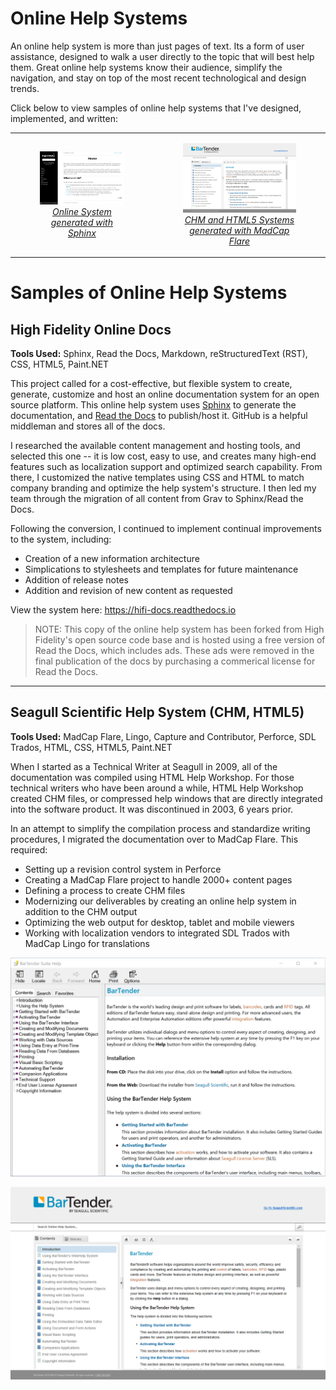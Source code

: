 # Online Help Systems

An online help system is more than just pages of text. Its a form of user assistance, designed to walk a user directly to the topic that will best help them. Great online help systems know their audience, simplify the navigation, and stay on top of the most recent technological and design trends.

Click below to view samples of online help systems that I've designed, implemented, and written:

<table style="float:auto; border:none;">
  <tr>
    <td>
      <figure>
        <a href="#sample-1---high-fidelity-online-docs"><img src="hifi-docs.png" width="250px" />
          <figcaption style="font-style:italic; text-align:center;">Online System generated with Sphinx</figcaption></a>
      </figure>
      </td>
    <td>
      <figure>
        <a href="#sample-2---seagull-scientific-help-system"><img src="bartender-help.png" width="250px" />
        <figcaption style="font-style:italic; text-align:center;">CHM and HTML5 Systems generated with MadCap Flare</figcaption></a>
      </figure>
    </td>
  </tr>
</table>

<div style="width:100%"; background:aliceblue; padding-top:25px; padding-bottom:25px;>
  
# Samples of Online Help Systems

## High Fidelity Online Docs

**Tools Used:** Sphinx, Read the Docs, Markdown, reStructuredText (RST), CSS, HTML5, Paint.NET

This project called for a cost-effective, but flexible system to create, generate, customize and host an online documentation system for an open source platform. This online help system uses [Sphinx](http://www.sphinx-doc.org) to generate the documentation, and [Read the Docs](https://readthedocs.org) to publish/host it. GitHub is a helpful middleman and stores all of the docs.

I researched the available content management and hosting tools, and selected this one -- it is low cost, easy to use, and creates many high-end features such as localization support and optimized search capability. From there, I customized the native templates using CSS and HTML to match company branding and optimize the help system's structure. I then led my team through the migration of all content from Grav to Sphinx/Read the Docs. 

Following the conversion, I continued to implement continual improvements to the system, including:

* Creation of a new information architecture
* Simplications to stylesheets and templates for future maintenance
* Addition of release notes
* Addition and revision of new content as requested

View the system here: <a href="https://hifi-docs.readthedocs.io/en/latest" target="_blank">https://hifi-docs.readthedocs.io</a>

> NOTE: This copy of the online help system has been forked from High Fidelity's open source code base and is hosted using a free version of Read the Docs, which includes ads. These ads were removed in the final publication of the docs by purchasing a commerical license for Read the Docs.

</div>

<hr>

## Seagull Scientific Help System (CHM, HTML5)

**Tools Used:** MadCap Flare, Lingo, Capture and Contributor, Perforce, SDL Trados, HTML, CSS, HTML5, Paint.NET

When I started as a Technical Writer at Seagull in 2009, all of the documentation was compiled using HTML Help Workshop. For those technical writers who have been around a while, HTML Help Workshop created CHM files, or compressed help windows that are directly integrated into the software product. It was discontinued in 2003, 6 years prior. 

In an attempt to simplify the compilation process and standardize writing procedures, I migrated the documentation over to MadCap Flare. This required: 

* Setting up a revision control system in Perforce 
* Creating a MadCap Flare project to handle 2000+ content pages
* Defining a process to create CHM files
* Modernizing our deliverables by creating an online help system in addition to the CHM output
* Optimizing the web output for desktop, tablet and mobile viewers
* Working with localization vendors to integrated SDL Trados with MadCap Lingo for translations

![](chm.png)

![](bartender-help.png)
